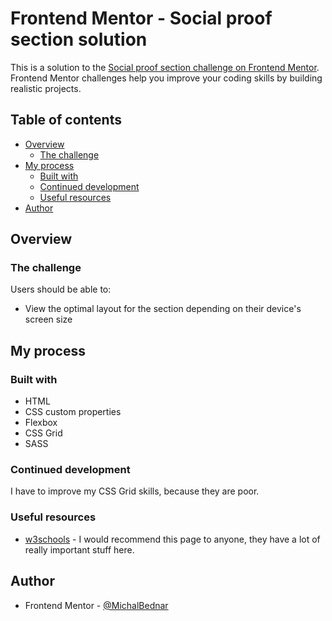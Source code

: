 # Frontend Mentor - Social proof section solution

This is a solution to the [Social proof section challenge on Frontend Mentor](https://www.frontendmentor.io/challenges/social-proof-section-6e0qTv_bA). Frontend Mentor challenges help you improve your coding skills by building realistic projects. 

## Table of contents

- [Overview](#overview)
  - [The challenge](#the-challenge)
- [My process](#my-process)
  - [Built with](#built-with)
  - [Continued development](#continued-development)
  - [Useful resources](#useful-resources)
- [Author](#author)


## Overview

### The challenge

Users should be able to:

- View the optimal layout for the section depending on their device's screen size


## My process

### Built with

- HTML
- CSS custom properties
- Flexbox
- CSS Grid
- SASS



### Continued development

I have to improve my CSS Grid skills, because they are poor.


### Useful resources

- [w3schools](https://www.w3schools.com/) - I would recommend this page to anyone, they have a lot of really important stuff here.

## Author

- Frontend Mentor - [@MichalBednar](https://www.frontendmentor.io/profile/MichalBednar)
